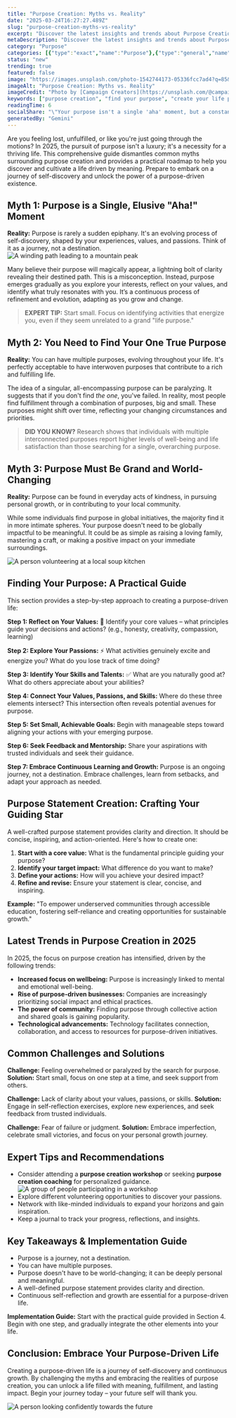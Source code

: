 ```yaml
---
title: "Purpose Creation: Myths vs. Reality"
date: "2025-03-24T16:27:27.489Z"
slug: "purpose-creation-myths-vs-reality"
excerpt: "Discover the latest insights and trends about Purpose Creation. This comprehensive guide covers everything you need to know about Purpose Creation in 2025."
metaDescription: "Discover the latest insights and trends about Purpose Creation. This comprehensive guide covers everything you need to know about Purpose Creation in 2025."
category: "Purpose"
categories: [{"type":"exact","name":"Purpose"},{"type":"general","name":"Self-Improvement"},{"type":"medium","name":"Personal Development"},{"type":"specific","name":"Goal Setting"},{"type":"niche","name":"Habit Formation"}]
status: "new"
trending: true
featured: false
image: "https://images.unsplash.com/photo-1542744173-05336fcc7ad4?q=85&w=1200&fit=max&fm=webp&auto=compress"
imageAlt: "Purpose Creation: Myths vs. Reality"
imageCredit: "Photo by [Campaign Creators](https://unsplash.com/@campaign_creators) on Unsplash"
keywords: ["purpose creation", "find your purpose", "create your life purpose", "how to find your purpose", "purpose driven life", "discovering your purpose", "purpose creation workshop", "purpose statement creation", "create a purpose statement", "purpose creation coaching"]
readingTime: 6
socialShare: "\"Your purpose isn't a single 'aha' moment, but a constantly evolving journey of self-discovery.  Embrace the process, and watch your life transform.\""
generatedBy: "Gemini"
---
```




Are you feeling lost, unfulfilled, or like you're just going through the motions?  In 2025, the pursuit of purpose isn't a luxury; it's a necessity for a thriving life.  This comprehensive guide dismantles common myths surrounding purpose creation and provides a practical roadmap to help you discover and cultivate a life driven by meaning.  Prepare to embark on a journey of self-discovery and unlock the power of a purpose-driven existence.

## Myth 1: Purpose is a Single, Elusive "Aha!" Moment

**Reality:** Purpose is rarely a sudden epiphany. It's an evolving process of self-discovery, shaped by your experiences, values, and passions.  Think of it as a journey, not a destination. ![A winding path leading to a mountain peak](https://images.unsplash.com/photo-1502945015378-0e284ca1a5be?q=85&w=1200&fit=max&fm=webp&auto=compress)

Many believe their purpose will magically appear, a lightning bolt of clarity revealing their destined path.  This is a misconception.  Instead, purpose emerges gradually as you explore your interests, reflect on your values, and identify what truly resonates with you.  It’s a continuous process of refinement and evolution, adapting as you grow and change.

> **EXPERT TIP:**  Start small.  Focus on identifying activities that energize you, even if they seem unrelated to a grand "life purpose."

## Myth 2: You Need to Find Your One True Purpose

**Reality:** You can have multiple purposes, evolving throughout your life.  It's perfectly acceptable to have interwoven purposes that contribute to a rich and fulfilling life.

The idea of a singular, all-encompassing purpose can be paralyzing.  It suggests that if you don't find *the one*, you've failed.  In reality, most people find fulfillment through a combination of purposes, big and small.  These purposes might shift over time, reflecting your changing circumstances and priorities.

> **DID YOU KNOW?** Research shows that individuals with multiple interconnected purposes report higher levels of well-being and life satisfaction than those searching for a single, overarching purpose.

##  Myth 3: Purpose Must Be Grand and World-Changing

**Reality:** Purpose can be found in everyday acts of kindness, in pursuing personal growth, or in contributing to your local community.

While some individuals find purpose in global initiatives, the majority find it in more intimate spheres.  Your purpose doesn't need to be globally impactful to be meaningful.  It could be as simple as raising a loving family, mastering a craft, or making a positive impact on your immediate surroundings.

![A person volunteering at a local soup kitchen](https://images.unsplash.com/photo-1527612820672-5b56351f7346?q=85&w=1200&fit=max&fm=webp&auto=compress)

##  Finding Your Purpose: A Practical Guide

This section provides a step-by-step approach to creating a purpose-driven life:

**Step 1: Reflect on Your Values:** 🔑 Identify your core values – what principles guide your decisions and actions?  (e.g., honesty, creativity, compassion, learning)

**Step 2: Explore Your Passions:** ⚡ What activities genuinely excite and energize you?  What do you lose track of time doing?

**Step 3: Identify Your Skills and Talents:** ✅ What are you naturally good at? What do others appreciate about your abilities?

**Step 4:  Connect Your Values, Passions, and Skills:**  Where do these three elements intersect? This intersection often reveals potential avenues for purpose.

**Step 5:  Set Small, Achievable Goals:** Begin with manageable steps toward aligning your actions with your emerging purpose.

**Step 6:  Seek Feedback and Mentorship:**  Share your aspirations with trusted individuals and seek their guidance.

**Step 7:  Embrace Continuous Learning and Growth:**  Purpose is an ongoing journey, not a destination.  Embrace challenges, learn from setbacks, and adapt your approach as needed.

##  Purpose Statement Creation:  Crafting Your Guiding Star

A well-crafted purpose statement provides clarity and direction.  It should be concise, inspiring, and action-oriented. Here's how to create one:

1. **Start with a core value:**  What is the fundamental principle guiding your purpose?
2. **Identify your target impact:**  What difference do you want to make?
3. **Define your actions:**  How will you achieve your desired impact?
4. **Refine and revise:**  Ensure your statement is clear, concise, and inspiring.

**Example:**  "To empower underserved communities through accessible education, fostering self-reliance and creating opportunities for sustainable growth."

## Latest Trends in Purpose Creation in 2025

In 2025, the focus on purpose creation has intensified, driven by the following trends:

* **Increased focus on wellbeing:**  Purpose is increasingly linked to mental and emotional well-being.
* **Rise of purpose-driven businesses:**  Companies are increasingly prioritizing social impact and ethical practices.
* **The power of community:**  Finding purpose through collective action and shared goals is gaining popularity.
* **Technological advancements:**  Technology facilitates connection, collaboration, and access to resources for purpose-driven initiatives.

## Common Challenges and Solutions

**Challenge:**  Feeling overwhelmed or paralyzed by the search for purpose.
**Solution:**  Start small, focus on one step at a time, and seek support from others.

**Challenge:**  Lack of clarity about your values, passions, or skills.
**Solution:**  Engage in self-reflection exercises, explore new experiences, and seek feedback from trusted individuals.

**Challenge:**  Fear of failure or judgment.
**Solution:**  Embrace imperfection, celebrate small victories, and focus on your personal growth journey.

## Expert Tips and Recommendations

* Consider attending a **purpose creation workshop** or seeking **purpose creation coaching** for personalized guidance. ![A group of people participating in a workshop](https://images.unsplash.com/photo-1542744173-05336fcc7ad4?q=85&w=1200&fit=max&fm=webp&auto=compress)
*  Explore different volunteering opportunities to discover your passions.
*  Network with like-minded individuals to expand your horizons and gain inspiration.
*  Keep a journal to track your progress, reflections, and insights.

## Key Takeaways & Implementation Guide

* Purpose is a journey, not a destination.
* You can have multiple purposes.
* Purpose doesn't have to be world-changing; it can be deeply personal and meaningful.
* A well-defined purpose statement provides clarity and direction.
* Continuous self-reflection and growth are essential for a purpose-driven life.

**Implementation Guide:**  Start with the practical guide provided in Section 4.  Begin with one step, and gradually integrate the other elements into your life.

## Conclusion:  Embrace Your Purpose-Driven Life

Creating a purpose-driven life is a journey of self-discovery and continuous growth.  By challenging the myths and embracing the realities of purpose creation, you can unlock a life filled with meaning, fulfillment, and lasting impact.  Begin your journey today – your future self will thank you.

![A person looking confidently towards the future](https://images.unsplash.com/photo-1504868584819-f8e8b4b6d7e3?q=85&w=1200&fit=max&fm=webp&auto=compress)

